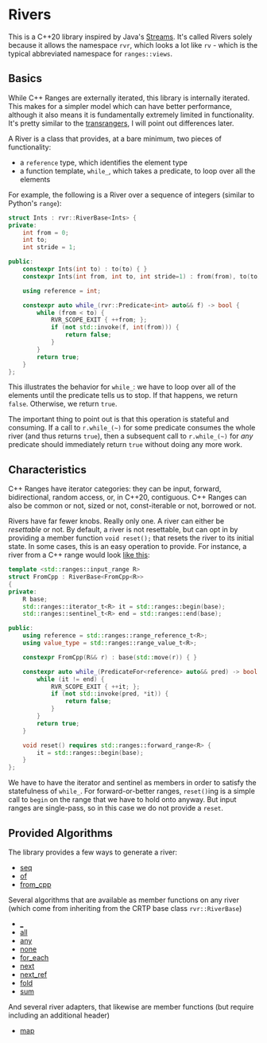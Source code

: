# Rivers

This is a C++20 library inspired by Java's [Streams](https://docs.oracle.com/javase/8/docs/api/java/util/stream/Stream.html). It's called Rivers solely because it allows the namespace `rvr`, which looks a lot like `rv` - which is the typical abbreviated namespace for `ranges::views`.

## Basics

While C++ Ranges are externally iterated, this library is internally iterated. This makes for a simpler model which can have better performance, although it also means it is fundamentally extremely limited in functionality. It's pretty similar to the [transrangers](https://github.com/joaquintides/transrangers), I will point out differences later.

A River is a class that provides, at a bare minimum, two pieces of functionality:

* a `reference` type, which identifies the element type
* a function template, `while_`, which takes a predicate, to loop over all the elements

For example, the following is a River over a sequence of integers (similar to Python's `range`):

```cpp
struct Ints : rvr::RiverBase<Ints> {
private:
    int from = 0;
    int to;
    int stride = 1;

public:
    constexpr Ints(int to) : to(to) { }
    constexpr Ints(int from, int to, int stride=1) : from(from), to(to), stride(stride) { }

    using reference = int;

    constexpr auto while_(rvr::Predicate<int> auto&& f) -> bool {
        while (from < to) {
            RVR_SCOPE_EXIT { ++from; };
            if (not std::invoke(f, int(from))) {
                return false;
            }
        }
        return true;
    }
};
```

This illustrates the behavior for `while_`: we have to loop over all of the elements until the predicate tells us to stop. If that happens, we return `false`. Otherwise, we return `true`.

The important thing to point out is that this operation is stateful and consuming. If a call to `r.while_(~)` for some predicate consumes the whole river (and thus returns `true`), then a subsequent call to `r.while_(~)` for _any_ predicate should immediately return `true` without doing any more work.

## Characteristics

C++ Ranges have iterator categories: they can be input, forward, bidirectional, random access, or, in C++20, contiguous. C++ Ranges can also be common or not, sized or not, const-iterable or not, borrowed or not.

Rivers have far fewer knobs. Really only one. A river can either be *resettable* or not. By default, a river is not resettable, but can opt in by providing a member function `void reset();` that resets the river to its initial state. In some cases, this is an easy operation to provide. For instance, a river from a C++ range would look [like this](include/rivers/from_cpp.hpp):

```cpp
template <std::ranges::input_range R>
struct FromCpp : RiverBase<FromCpp<R>>
{
private:
    R base;
    std::ranges::iterator_t<R> it = std::ranges::begin(base);
    std::ranges::sentinel_t<R> end = std::ranges::end(base);

public:
    using reference = std::ranges::range_reference_t<R>;
    using value_type = std::ranges::range_value_t<R>;

    constexpr FromCpp(R&& r) : base(std::move(r)) { }

    constexpr auto while_(PredicateFor<reference> auto&& pred) -> bool {
        while (it != end) {
            RVR_SCOPE_EXIT { ++it; };
            if (not std::invoke(pred, *it)) {
                return false;
            }
        }
        return true;
    }

    void reset() requires std::ranges::forward_range<R> {
        it = std::ranges::begin(base);
    }
};
```

We have to have the iterator and sentinel as members in order to satisfy the statefulness of `while_`. For forward-or-better ranges, `reset()`ing is a simple call to `begin` on the range that we have to hold onto anyway. But input ranges are single-pass, so in this case we do not provide a `reset`.

## Provided Algorithms

The library provides a few ways to generate a river:

* [seq](#seq)
* [of](#of)
* [from_cpp](#from_cpp)

Several algorithms that are available as member functions on any river (which come from inheriting from the CRTP base class `rvr::RiverBase`)

* [_](#_)
* [all](#all)
* [any](#any)
* [none](#none)
* [for_each](#for_each)
* [next](#next)
* [next_ref](#next_ref)
* [fold](#fold)
* [sum](#sum)

And several river adapters, that likewise are member functions (but require including an additional header)

* [map](#map)
